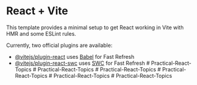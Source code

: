 # React + Vite

This template provides a minimal setup to get React working in Vite with HMR and some ESLint rules.

Currently, two official plugins are available:

- [@vitejs/plugin-react](https://github.com/vitejs/vite-plugin-react/blob/main/packages/plugin-react/README.md) uses [Babel](https://babeljs.io/) for Fast Refresh
- [@vitejs/plugin-react-swc](https://github.com/vitejs/vite-plugin-react-swc) uses [SWC](https://swc.rs/) for Fast Refresh
#   P r a c t i c a l - R e a c t - T o p i c s  
 #   P r a c t i c a l - R e a c t - T o p i c s  
 #   P r a c t i c a l - R e a c t - T o p i c s  
 # Practical-React-Topics
#   P r a c t i c a l - R e a c t - T o p i c s  
 #   P r a c t i c a l - R e a c t - T o p i c s  
 